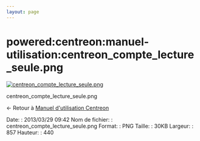 ```yaml
---
layout: page
---
```


powered:centreon:manuel-utilisation:centreon\_compte\_lecture\_seule.png
========================================================================

[![centreon\_compte\_lecture\_seule.png](../../..//assets/media/powered/centreon/manuel-utilisation/centreon_compte_lecture_seule.png@cache=&w=857&h=440 "centreon_compte_lecture_seule.png")](../../..//assets/media/powered/centreon/manuel-utilisation/centreon_compte_lecture_seule.png@cache= "Afficher le fichier original")

centreon\_compte\_lecture\_seule.png

← Retour à [Manuel d'utilisation
Centreon](../../../../centreon/manuel-utilisation/start.html "centreon:manuel-utilisation:start")

Date:
:   2013/03/29 09:42
Nom de fichier:
:   centreon\_compte\_lecture\_seule.png
Format:
:   PNG
Taille:
:   30KB
Largeur:
:   857
Hauteur:
:   440

